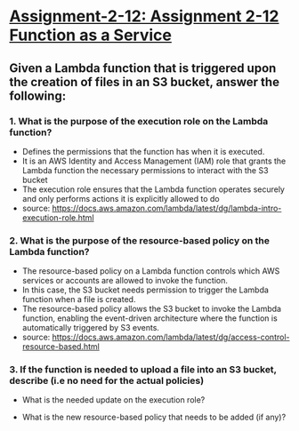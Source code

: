# <ins> Assignment-2-12: Assignment 2-12 Function as a Service <ins>

## Given a Lambda function that is triggered upon the creation of files in an S3 bucket, answer the following:

### 1. What is the purpose of the execution role on the Lambda function?
- Defines the permissions that the function has when it is executed.
- It is an AWS Identity and Access Management (IAM) role that grants the Lambda function the necessary permissions to interact with the S3 bucket
- The execution role ensures that the Lambda function operates securely and only performs actions it is explicitly allowed to do
- source: https://docs.aws.amazon.com/lambda/latest/dg/lambda-intro-execution-role.html

### 2. What is the purpose of the resource-based policy on the Lambda function?
- The resource-based policy on a Lambda function controls which AWS services or accounts are allowed to invoke the function.
- In this case, the S3 bucket needs permission to trigger the Lambda function when a file is created.
- The resource-based policy allows the S3 bucket to invoke the Lambda function, enabling the event-driven architecture where the function is automatically triggered by S3 events.
- source: https://docs.aws.amazon.com/lambda/latest/dg/access-control-resource-based.html

### 3. If the function is needed to upload a file into an S3 bucket, describe (i.e no need for the actual policies)

- What is the needed update on the execution role?

- What is the new resource-based policy that needs to be added (if any)?

